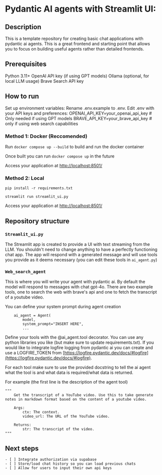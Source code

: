 # Pydantic AI agents with Streamlit UI:

## Description
This is a template repository for creating basic chat applications with pydantic ai agents. This is a great frontend and starting point that allows you to focus on building useful agents rather than detailed frontends.

## Prerequisites
Python 3.11+
OpenAI API key (if using GPT models)
Ollama (optional, for local LLM usage)
Brave Search API key

## How to run

Set up environment variables:
Rename .env.example to .env.
Edit .env with your API keys and preferences:
OPENAI_API_KEY=your_openai_api_key  # Only needed if using GPT models
BRAVE_API_KEY=your_brave_api_key # only if using web search capabilities

### Method 1: Docker (Reccomended)

Run `docker compose up --build` to build and run the docker container

Once built you can run `docker compose up` in the future

Access your application at [http://localhost:8501/](http://localhost:8501/)

### Method 2: Local

`pip install -r requirements.txt`

`streamlit run streamlit_ui.py`

Access your application at [http://localhost:8501/](http://localhost:8501/)

## Repository structure

### `Streamlit_ui.py`
The Streamlit app is created to provide a UI with text streaming from the LLM. You shouldn't need to change anything to have a perfectly functioning chat app. The app will respond with a generated message and will use tools you provide as it deems necessary (you can edit these tools in `ai_agent.py`) 


### `Web_search_agent`
This is where you will write your agent with pydantic ai. By default the model will respond to messages with chat gpt-4o. There are two example tools, one to search the web with brave's api and one to fetch the transcript of a youtube video.

You can define your system prompt during agent creation

    
        ai_agent = Agent(
            model,
            system_prompt="INSERT HERE",
            ...
    

Define your tools with the @ai_agent.tool decorator. You can use any python libraries you like (but make sure to update requirements.txt). If you would like to integrate logfire logging from pydantic ai you can create and use a LOGFIRE_TOKEN from [https://logfire.pydantic.dev/docs/#logfire](https://logfire.pydantic.dev/docs/#logfire).

For each tool make sure to use the provided docstring to tell the ai agent what the tool is and what data is required/what data is returned.

For example (the first line is the description of the agent tool)

    """
        Get the transcript of a YouTube video. Use this to take generate notes in markdown format based on the content of a youtube video.

        Args:
            ctx: The context.
            video_url: The URL of the YouTube video.

        Returns:
            str: The transcript of the video.
    """

## Next steps

    - [ ] Integrate authorization via supabase
    - [ ] Store/load chat history so you can load previous chats
    - [ ] Allow for users to input their own api keys